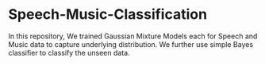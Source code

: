 # Speech-Music-Classification
In this repository, We trained Gaussian Mixture Models each for Speech and Music data to capture underlying distribution. We further use simple Bayes classifier to classify the unseen data.
